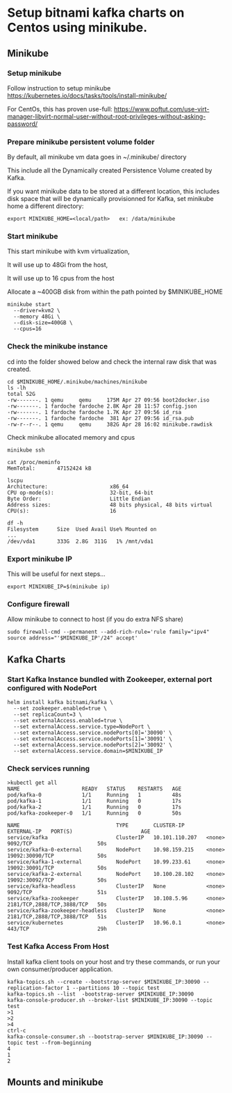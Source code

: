 # Setup bitnami kafka charts on Centos using minikube.

## Minikube

### Setup minikube
Follow instruction to setup minikube
https://kubernetes.io/docs/tasks/tools/install-minikube/

For CentOs, this has proven use-full:
https://www.poftut.com/use-virt-manager-libvirt-normal-user-without-root-privileges-without-asking-password/

### Prepare minikube persistent volume folder
By default, all minikube vm data goes in ~/.minikube/ directory

This include all the Dynamically created Persistence Volume created by Kafka.

If you want minikube data to be stored at a different location, this includes disk space that will
be dynamically provisionned for Kafka, set minikube home a different directory:

```
export MINIKUBE_HOME=<local/path>   ex: /data/minikube
```

### Start minikube 
This start minikube with kvm virtualization,

It will use up to 48Gi from the host, 

It will use up to 16 cpus from the host

Allocate a ~400GB disk from within the path pointed by $MINIKUBE_HOME

```
minikube start 
  --driver=kvm2 \  
  --memory 48Gi \
  --disk-size=400GB \
  --cpus=16
```


### Check the minikube instance

cd into the folder showed below and check the internal raw disk that was created.

```
cd $MINIKUBE_HOME/.minikube/machines/minikube
ls -lh
total 52G
-rw-------. 1 qemu     qemu     175M Apr 27 09:56 boot2docker.iso
-rw-------. 1 fardoche fardoche 2.8K Apr 28 11:57 config.json
-rw-------. 1 fardoche fardoche 1.7K Apr 27 09:56 id_rsa
-rw-------. 1 fardoche fardoche  381 Apr 27 09:56 id_rsa.pub
-rw-r--r--. 1 qemu     qemu     382G Apr 28 16:02 minikube.rawdisk
```

Check minikube allocated memory and cpus

```
minikube ssh

cat /proc/meminfo 
MemTotal:       47152424 kB

lscpu 
Architecture:                    x86_64
CPU op-mode(s):                  32-bit, 64-bit
Byte Order:                      Little Endian
Address sizes:                   48 bits physical, 48 bits virtual
CPU(s):                          16

df -h
Filesystem      Size  Used Avail Use% Mounted on
...
/dev/vda1       333G  2.8G  311G   1% /mnt/vda1
```


### Export minikube IP
This will be useful for next steps...

```
export MINIKUBE_IP=$(minikube ip)
```

### Configure firewall 

Allow minikube to connect to host (if you do extra NFS share)

```
sudo firewall-cmd --permanent --add-rich-rule='rule family="ipv4" source address="'$MINIKUBE_IP'/24" accept'
```

## Kafka Charts
### Start Kafka Instance bundled with Zookeeper, external port configured with NodePort

```
helm install kafka bitnami/kafka \
  --set zookeeper.enabled=true \
  --set replicaCount=3 \
  --set externalAccess.enabled=true \
  --set externalAccess.service.type=NodePort \
  --set externalAccess.service.nodePorts[0]='30090' \
  --set externalAccess.service.nodePorts[1]='30091' \
  --set externalAccess.service.nodePorts[2]='30092' \
  --set externalAccess.service.domain=$MINIKUBE_IP
```

### Check services running
```
>kubectl get all
NAME                    READY   STATUS    RESTARTS   AGE
pod/kafka-0             1/1     Running   1          48s
pod/kafka-1             1/1     Running   0          17s
pod/kafka-2             1/1     Running   0          17s
pod/kafka-zookeeper-0   1/1     Running   0          50s

NAME                               TYPE        CLUSTER-IP       EXTERNAL-IP   PORT(S)                      AGE
service/kafka                      ClusterIP   10.101.110.207   <none>        9092/TCP                     50s
service/kafka-0-external           NodePort    10.98.159.215    <none>        19092:30090/TCP              50s
service/kafka-1-external           NodePort    10.99.233.61     <none>        19092:30091/TCP              50s
service/kafka-2-external           NodePort    10.100.28.102    <none>        19092:30092/TCP              50s
service/kafka-headless             ClusterIP   None             <none>        9092/TCP                     51s
service/kafka-zookeeper            ClusterIP   10.108.5.96      <none>        2181/TCP,2888/TCP,3888/TCP   50s
service/kafka-zookeeper-headless   ClusterIP   None             <none>        2181/TCP,2888/TCP,3888/TCP   51s
service/kubernetes                 ClusterIP   10.96.0.1        <none>        443/TCP                      29h
```


### Test Kafka Access From Host
Install kafka client tools on your host and try these commands, or run your own consumer/producer application.
```
kafka-topics.sh --create --bootstrap-server $MINIKUBE_IP:30090 --replication-factor 1 --partitions 10 --topic test
kafka-topics.sh --list  -bootstrap-server $MINIKUBE_IP:30090
kafka-console-producer.sh --broker-list $MINIKUBE_IP:30090 --topic test
>1
>2
>4
ctrl-c
kafka-console-consumer.sh --bootstrap-server $MINIKUBE_IP:30090 --topic test --from-beginning
4
1
2
```




## Mounts and minikube

